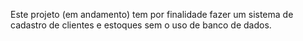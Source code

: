 Este projeto (em andamento) tem por finalidade fazer um sistema de cadastro de clientes e estoques sem o uso de banco de dados.

